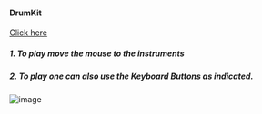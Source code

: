 #### DrumKit

[Click here](https://drum-kit-woad-zeta.vercel.app/)

##### 1. To play move the mouse to the instruments 
##### 2. To play one can also use the Keyboard Buttons as indicated.

![image](https://github.com/user-attachments/assets/2864908d-8f94-47ef-b624-8186e02ced47)
